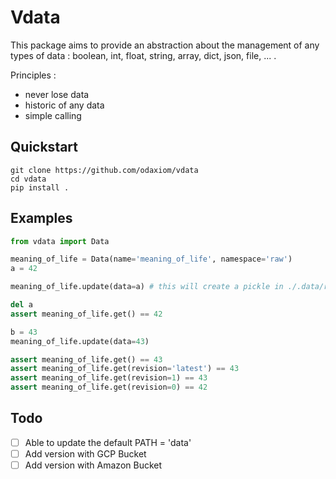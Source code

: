 # Vdata
This package aims to provide an abstraction about the management of any types of data : boolean, int, float, string, array, dict, json, file, ... .

Principles :
- never lose data
- historic of any data
- simple calling


## Quickstart
```
git clone https://github.com/odaxiom/vdata
cd vdata
pip install .
```

## Examples
```python
from vdata import Data

meaning_of_life = Data(name='meaning_of_life', namespace='raw')
a = 42

meaning_of_life.update(data=a) # this will create a pickle in ./.data/raw/meaning_of_life.0.vdata

del a
assert meaning_of_life.get() == 42

b = 43
meaning_of_life.update(data=43)

assert meaning_of_life.get() == 43
assert meaning_of_life.get(revision='latest') == 43
assert meaning_of_life.get(revision=1) == 43
assert meaning_of_life.get(revision=0) == 42
```

## Todo
- [ ] Able to update the default PATH = 'data'
- [ ] Add version with GCP Bucket
- [ ] Add version with Amazon Bucket
